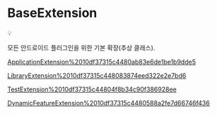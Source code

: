 # BaseExtension

<aside>
💡

모든 안드로이드 플러그인을 위한 기본 확장(추상 클래스).

</aside>

[ApplicationExtension%2010df37315c4480ab83e6de1be1b9dde5](ApplicationExtension%2010df37315c4480ab83e6de1be1b9dde5)

[LibraryExtension%2010df37315c448083874eed322e2e7bd6](LibraryExtension%2010df37315c448083874eed322e2e7bd6)

[TestExtension%2010df37315c44804f8b34c90f386928ee](TestExtension%2010df37315c44804f8b34c90f386928ee)

[DynamicFeatureExtension%2010df37315c4480588a2fe7d66746f436](DynamicFeatureExtension%2010df37315c4480588a2fe7d66746f436)